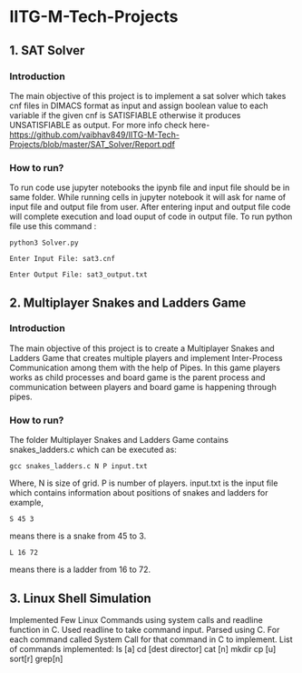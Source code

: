 # IITG-M-Tech-Projects
## 1. SAT Solver
### Introduction
The main objective of this project is to implement a sat solver which takes cnf files in DIMACS format as input and assign boolean value to each variable if the given cnf is SATISFIABLE otherwise it produces UNSATISFIABLE as output.  For more info check here-
https://github.com/vaibhav849/IITG-M-Tech-Projects/blob/master/SAT_Solver/Report.pdf
### How to run?
To run code use jupyter notebooks the ipynb file and input file should be in same folder. While running cells in jupyter notebook it will ask for name of input file and output file from user. After entering input and output file code will complete execution and load ouput of code in output file.
To run python file use this command :

```python3 Solver.py```

```Enter Input File: sat3.cnf```

```Enter Output File: sat3_output.txt```

## 2. Multiplayer Snakes and Ladders Game
### Introduction
The main objective of this project is to create a Multiplayer Snakes and Ladders Game that creates multiple players  and implement Inter-Process Communication among them with the help of Pipes. In this game players works as child processes and board game is the parent process and communication between players and board game is happening through pipes. 
### How to run?
The folder Multiplayer Snakes and Ladders Game contains snakes_ladders.c which can be executed as:

```gcc snakes_ladders.c N P input.txt```

Where,
N is size of grid.
P is number of players.
input.txt is the input file which contains information about positions of snakes and ladders for example,

```S 45 3```

means there is a snake from 45 to 3.

```L 16 72```

means there is a ladder from 16 to 72.
## 3. Linux Shell Simulation
Implemented Few Linux Commands using system calls and readline function in C.
Used readline to take command input.
Parsed using C.
For each command called System Call for that command in C to implement.
List of commands implemented:
ls [a]
cd [dest director]
cat [n]
mkdir
cp [u]
sort[r]
grep[n]

